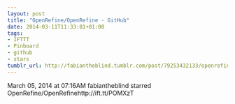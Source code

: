 ```yaml
---
layout: post
title: "OpenRefine/OpenRefine · GitHub"
date: 2014-03-11T11:33:01+01:00
tags:
- IFTTT
- Pinboard
- github
- stars
tumblr_url: http://fabiantheblind.tumblr.com/post/79253432133/openrefine-openrefine-github
---
```

March 05, 2014 at 07:16AM
fabiantheblind starred OpenRefine/OpenRefinehttp://ift.tt/POMXzT
